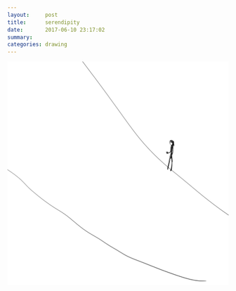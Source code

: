 ```yaml
---
layout:     post
title:      serendipity
date:       2017-06-10 23:17:02
summary:    
categories: drawing
---
```

![serendipity](/images/diary/serendipity.png "should have.")
